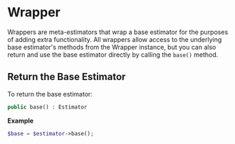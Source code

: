 # Wrapper
Wrappers are meta-estimators that wrap a base estimator for the purposes of adding extra functionality. All wrappers allow access to the underlying base estimator's methods from the Wrapper instance, but you can also return and use the base estimator directly by calling the `base()` method.

## Return the Base Estimator
To return the base estimator:
```php
public base() : Estimator
```

**Example**

```php
$base = $estimator->base();
```